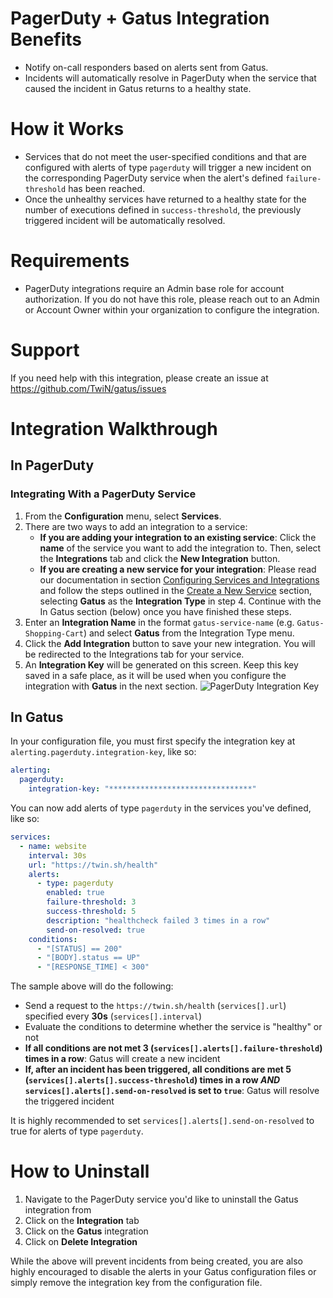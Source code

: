 # PagerDuty + Gatus Integration Benefits
- Notify on-call responders based on alerts sent from Gatus.
- Incidents will automatically resolve in PagerDuty when the service that caused the incident in Gatus returns to a healthy state.


# How it Works
- Services that do not meet the user-specified conditions and that are configured with alerts of type `pagerduty` will trigger a new incident on the corresponding PagerDuty service when the alert's defined `failure-threshold` has been reached.
- Once the unhealthy services have returned to a healthy state for the number of executions defined in `success-threshold`, the previously triggered incident will be automatically resolved.


# Requirements
- PagerDuty integrations require an Admin base role for account authorization. If you do not have this role, please reach out to an Admin or Account Owner within your organization to configure the integration.


# Support
If you need help with this integration, please create an issue at https://github.com/TwiN/gatus/issues


# Integration Walkthrough
## In PagerDuty
### Integrating With a PagerDuty Service
1. From the **Configuration** menu, select **Services**.
2. There are two ways to add an integration to a service:
   * **If you are adding your integration to an existing service**: Click the **name** of the service you want to add the integration to. Then, select the **Integrations** tab and click the **New Integration** button.
   * **If you are creating a new service for your integration**: Please read our documentation in section [Configuring Services and Integrations](https://support.pagerduty.com/docs/services-and-integrations#section-configuring-services-and-integrations) and follow the steps outlined in the [Create a New Service](https://support.pagerduty.com/docs/services-and-integrations#section-create-a-new-service) section, selecting **Gatus** as the **Integration Type** in step 4. Continue with the In Gatus section (below) once you have finished these steps.
3. Enter an **Integration Name** in the format `gatus-service-name` (e.g. `Gatus-Shopping-Cart`) and select **Gatus** from the Integration Type menu.
4. Click the **Add Integration** button to save your new integration. You will be redirected to the Integrations tab for your service.
5. An **Integration Key** will be generated on this screen. Keep this key saved in a safe place, as it will be used when you configure the integration with **Gatus** in the next section.
![PagerDuty Integration Key](https://raw.githubusercontent.com/TwiN/gatus/master/.github/assets/pagerduty-integration-key.png)


## In Gatus
In your configuration file, you must first specify the integration key at `alerting.pagerduty.integration-key`, like so:
```yaml
alerting:
  pagerduty: 
    integration-key: "********************************"
```
You can now add alerts of type `pagerduty` in the services you've defined, like so:
```yaml
services:
  - name: website
    interval: 30s
    url: "https://twin.sh/health"
    alerts:
      - type: pagerduty
        enabled: true
        failure-threshold: 3
        success-threshold: 5
        description: "healthcheck failed 3 times in a row"
        send-on-resolved: true
    conditions:
      - "[STATUS] == 200"
      - "[BODY].status == UP"
      - "[RESPONSE_TIME] < 300"
```

The sample above will do the following:
- Send a request to the `https://twin.sh/health` (`services[].url`) specified every **30s** (`services[].interval`)
- Evaluate the conditions to determine whether the service is "healthy" or not
- **If all conditions are not met 3 (`services[].alerts[].failure-threshold`) times in a row**: Gatus will create a new incident
- **If, after an incident has been triggered, all conditions are met 5 (`services[].alerts[].success-threshold`) times in a row _AND_ `services[].alerts[].send-on-resolved` is set to `true`**: Gatus will resolve the triggered incident

It is highly recommended to set `services[].alerts[].send-on-resolved` to true for alerts of type `pagerduty`.


# How to Uninstall
1. Navigate to the PagerDuty service you'd like to uninstall the Gatus integration from
2. Click on the **Integration** tab
3. Click on the **Gatus** integration
4. Click on **Delete Integration**

While the above will prevent incidents from being created, you are also highly encouraged to disable the alerts
in your Gatus configuration files or simply remove the integration key from the configuration file.
